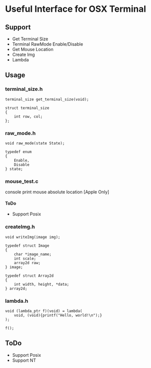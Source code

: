# Useful Interface for OSX Terminal
## Support
* Get Terminal Size
* Terminal RawMode Enable/Disable
* Get Mouse Location
* Create Img
* Lambda

## Usage
### terminal_size.h
```terminal_size get_terminal_size(void);```

```
struct terminal_size
{
    int row, col;
};
```

### raw_mode.h
```void raw_mode(state State);```
```
typedef enum
{
    Enable,
    Disable
} state;
```

### mouse_test.c
console print mouse absolute location [Apple Only]
#### ToDo
* Support Posix

### createImg.h
```void writeImg(image img);```
```
typedef struct Image
{
    char *image_name;
    int scale;
    array2d raw;
} image;
```
```
typedef struct Array2d
{
    int width, height, *data;
} array2d;
```

### lambda.h
```
void (lambda_ptr f)(void) = lambda(
    void, (void){printf("Hello, world!\n");}
);

f();
```

## ToDo
* Support Posix
* Support NT